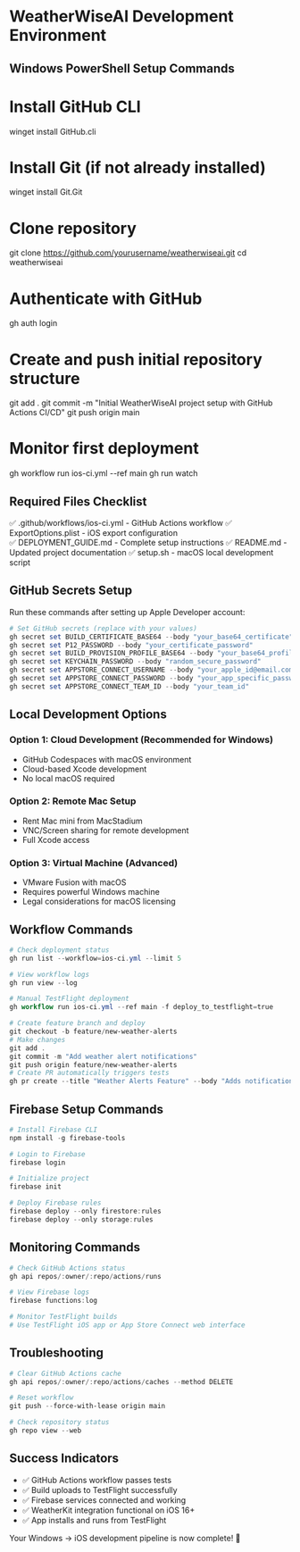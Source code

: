 # WeatherWiseAI Development Environment

## Windows PowerShell Setup Commands

# Install GitHub CLI
winget install GitHub.cli

# Install Git (if not already installed)
winget install Git.Git

# Clone repository
git clone https://github.com/yourusername/weatherwiseai.git
cd weatherwiseai

# Authenticate with GitHub
gh auth login

# Create and push initial repository structure
git add .
git commit -m "Initial WeatherWiseAI project setup with GitHub Actions CI/CD"
git push origin main

# Monitor first deployment
gh workflow run ios-ci.yml --ref main
gh run watch

## Required Files Checklist

✅ .github/workflows/ios-ci.yml - GitHub Actions workflow
✅ ExportOptions.plist - iOS export configuration  
✅ DEPLOYMENT_GUIDE.md - Complete setup instructions
✅ README.md - Updated project documentation
✅ setup.sh - macOS local development script

## GitHub Secrets Setup

Run these commands after setting up Apple Developer account:

```powershell
# Set GitHub secrets (replace with your values)
gh secret set BUILD_CERTIFICATE_BASE64 --body "your_base64_certificate"
gh secret set P12_PASSWORD --body "your_certificate_password"  
gh secret set BUILD_PROVISION_PROFILE_BASE64 --body "your_base64_profile"
gh secret set KEYCHAIN_PASSWORD --body "random_secure_password"
gh secret set APPSTORE_CONNECT_USERNAME --body "your_apple_id@email.com"
gh secret set APPSTORE_CONNECT_PASSWORD --body "your_app_specific_password"
gh secret set APPSTORE_CONNECT_TEAM_ID --body "your_team_id"
```

## Local Development Options

### Option 1: Cloud Development (Recommended for Windows)
- GitHub Codespaces with macOS environment
- Cloud-based Xcode development
- No local macOS required

### Option 2: Remote Mac Setup  
- Rent Mac mini from MacStadium
- VNC/Screen sharing for remote development
- Full Xcode access

### Option 3: Virtual Machine (Advanced)
- VMware Fusion with macOS
- Requires powerful Windows machine
- Legal considerations for macOS licensing

## Workflow Commands

```powershell
# Check deployment status
gh run list --workflow=ios-ci.yml --limit 5

# View workflow logs  
gh run view --log

# Manual TestFlight deployment
gh workflow run ios-ci.yml --ref main -f deploy_to_testflight=true

# Create feature branch and deploy
git checkout -b feature/new-weather-alerts
# Make changes
git add .
git commit -m "Add weather alert notifications"
git push origin feature/new-weather-alerts
# Create PR automatically triggers tests
gh pr create --title "Weather Alerts Feature" --body "Adds notification system for severe weather"
```

## Firebase Setup Commands

```powershell
# Install Firebase CLI  
npm install -g firebase-tools

# Login to Firebase
firebase login

# Initialize project
firebase init

# Deploy Firebase rules
firebase deploy --only firestore:rules
firebase deploy --only storage:rules
```

## Monitoring Commands

```powershell
# Check GitHub Actions status
gh api repos/:owner/:repo/actions/runs

# View Firebase logs
firebase functions:log

# Monitor TestFlight builds
# Use TestFlight iOS app or App Store Connect web interface
```

## Troubleshooting

```powershell
# Clear GitHub Actions cache
gh api repos/:owner/:repo/actions/caches --method DELETE

# Reset workflow
git push --force-with-lease origin main

# Check repository status
gh repo view --web
```

## Success Indicators

- ✅ GitHub Actions workflow passes tests
- ✅ Build uploads to TestFlight successfully  
- ✅ Firebase services connected and working
- ✅ WeatherKit integration functional on iOS 16+
- ✅ App installs and runs from TestFlight

Your Windows → iOS development pipeline is now complete! 🚀
